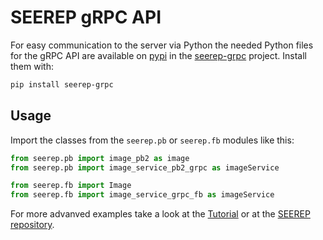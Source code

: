 # SEEREP gRPC API

For easy communication to the server via Python the needed Python files for the gRPC API are available on
[pypi](https://pypi.org/) in the [seerep-grpc](https://pypi.org/project/seerep-grpc/) project. Install them with:

```bash
pip install seerep-grpc
```

## Usage

Import the classes from the `seerep.pb` or `seerep.fb` modules like this:

```python
from seerep.pb import image_pb2 as image
from seerep.pb import image_service_pb2_grpc as imageService
```

```python
from seerep.fb import Image
from seerep.fb import image_service_grpc_fb as imageService
```

For more advanved examples take a look at the [Tutorial](../../tutorials/overview.md) or at the [SEEREP repository](https://github.com/agri-gaia/seerep/tree/main/examples/python/gRPC).
